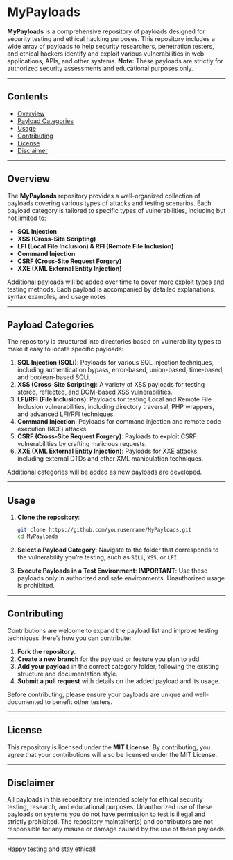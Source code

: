 # MyPayloads

**MyPayloads** is a comprehensive repository of payloads designed for security testing and ethical hacking purposes. This repository includes a wide array of payloads to help security researchers, penetration testers, and ethical hackers identify and exploit various vulnerabilities in web applications, APIs, and other systems. **Note:** These payloads are strictly for authorized security assessments and educational purposes only.

---

## Contents

- [Overview](#overview)
- [Payload Categories](#payload-categories)
- [Usage](#usage)
- [Contributing](#contributing)
- [License](#license)
- [Disclaimer](#disclaimer)

---

## Overview

The **MyPayloads** repository provides a well-organized collection of payloads covering various types of attacks and testing scenarios. Each payload category is tailored to specific types of vulnerabilities, including but not limited to:

- **SQL Injection**
- **XSS (Cross-Site Scripting)**
- **LFI (Local File Inclusion) & RFI (Remote File Inclusion)**
- **Command Injection**
- **CSRF (Cross-Site Request Forgery)**
- **XXE (XML External Entity Injection)**

Additional payloads will be added over time to cover more exploit types and testing methods. Each payload is accompanied by detailed explanations, syntax examples, and usage notes.

---

## Payload Categories

The repository is structured into directories based on vulnerability types to make it easy to locate specific payloads:

1. **SQL Injection (SQLi)**: Payloads for various SQL injection techniques, including authentication bypass, error-based, union-based, time-based, and boolean-based SQLi.
2. **XSS (Cross-Site Scripting)**: A variety of XSS payloads for testing stored, reflected, and DOM-based XSS vulnerabilities.
3. **LFI/RFI (File Inclusions)**: Payloads for testing Local and Remote File Inclusion vulnerabilities, including directory traversal, PHP wrappers, and advanced LFI/RFI techniques.
4. **Command Injection**: Payloads for command injection and remote code execution (RCE) attacks.
5. **CSRF (Cross-Site Request Forgery)**: Payloads to exploit CSRF vulnerabilities by crafting malicious requests.
6. **XXE (XML External Entity Injection)**: Payloads for XXE attacks, including external DTDs and other XML manipulation techniques.

Additional categories will be added as new payloads are developed.

---

## Usage

1. **Clone the repository**:
    ```bash
    git clone https://github.com/yourusername/MyPayloads.git
    cd MyPayloads
    ```

2. **Select a Payload Category**:
    Navigate to the folder that corresponds to the vulnerability you’re testing, such as `SQLi`, `XSS`, or `LFI`.

3. **Execute Payloads in a Test Environment**:
    **IMPORTANT**: Use these payloads only in authorized and safe environments. Unauthorized usage is prohibited.

---

## Contributing

Contributions are welcome to expand the payload list and improve testing techniques. Here’s how you can contribute:

1. **Fork the repository**.
2. **Create a new branch** for the payload or feature you plan to add.
3. **Add your payload** in the correct category folder, following the existing structure and documentation style.
4. **Submit a pull request** with details on the added payload and its usage.

Before contributing, please ensure your payloads are unique and well-documented to benefit other testers.

---

## License

This repository is licensed under the **MIT License**. By contributing, you agree that your contributions will also be licensed under the MIT License.

---

## Disclaimer

All payloads in this repository are intended solely for ethical security testing, research, and educational purposes. Unauthorized use of these payloads on systems you do not have permission to test is illegal and strictly prohibited. The repository maintainer(s) and contributors are not responsible for any misuse or damage caused by the use of these payloads.

---

Happy testing and stay ethical!
